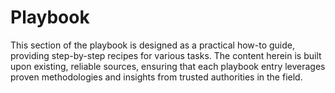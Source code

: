 # Playbook

This section of the playbook is designed as a practical how-to guide, providing
step-by-step recipes for various tasks. The content herein is built upon
existing, reliable sources, ensuring that each playbook entry leverages proven
methodologies and insights from trusted authorities in the field.
